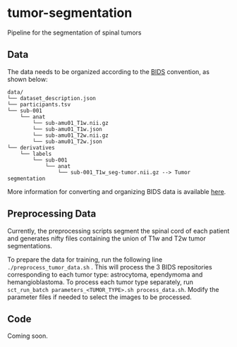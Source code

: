 # tumor-segmentation

Pipeline for the segmentation of spinal tumors

## Data
The data needs to be organized according to the [BIDS](http://bids.neuroimaging.io/) convention, as shown below:

~~~
data/
└── dataset_description.json
└── participants.tsv
└── sub-001
    └── anat
        └── sub-amu01_T1w.nii.gz
        └── sub-amu01_T1w.json
        └── sub-amu01_T2w.nii.gz
        └── sub-amu01_T2w.json
└── derivatives
    └── labels
        └── sub-001
            └── anat
                └── sub-001_T1w_seg-tumor.nii.gz --> Tumor segmentation
~~~

More information for converting and organizing BIDS data is available [here](https://spine-generic.readthedocs.io/en/latest/documentation.html#data-conversion-dicom-to-bids).

## Preprocessing Data
Currently, the preprocessing scripts segment the spinal cord of each patient and generates nifty files containing the union of T1w and T2w tumor segmentations. 

To prepare the data for training, run the following line ```./preprocess_tumor_data.sh``` . This will process the 3 BIDS repositories corresponding to each tumor type: astrocytoma, ependymoma and hemangioblastoma. To process each tumor type separately, run ```sct_run_batch parameters_<TUMOR_TYPE>.sh process_data.sh```. Modify the parameter files if needed to select the images to be processed.

## Code

Coming soon.
